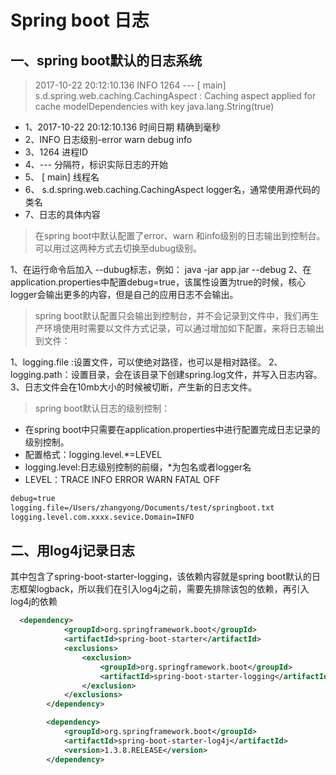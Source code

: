 # Spring boot 日志


## 一、spring boot默认的日志系统

> 2017-10-22 20:12:10.136  INFO 1264 --- [           main] s.d.spring.web.caching.CachingAspect     : Caching aspect applied for cache modelDependencies with key java.lang.String(true)

* 1、2017-10-22 20:12:10.136   时间日期  精确到毫秒
* 2、INFO  日志级别-error warn debug info
* 3、1264  进程ID
* 4、--- 分隔符，标识实际日志的开始
* 5、 [           main]  线程名
* 6、 s.d.spring.web.caching.CachingAspect   logger名，通常使用源代码的类名
* 7、日志的具体内容


> 在spring boot中默认配置了error、warn 和info级别的日志输出到控制台。可以用过这两种方式去切换至dubug级别。

1、在运行命令后加入 --dubug标志，例如： java -jar app.jar --debug
2、在application.properties中配置debug=true，该属性设置为true的时候，核心logger会输出更多的内容，但是自己的应用日志不会输出。

> spring boot默认配置只会输出到控制台，并不会记录到文件中，我们再生产环境使用时需要以文件方式记录，可以通过增加如下配置，来将日志输出到文件：

1、logging.file :设置文件，可以使绝对路径，也可以是相对路径。
2、logging.path：设置目录，会在该目录下创建spring.log文件，并写入日志内容。
3、日志文件会在10mb大小的时候被切断，产生新的日志文件。

> spring boot默认日志的级别控制：

* 在spring boot中只需要在application.properties中进行配置完成日志记录的级别控制。
* 配置格式：logging.level.*=LEVEL
* logging.level:日志级别控制的前缀，*为包名或者logger名
* LEVEL：TRACE INFO ERROR WARN FATAL OFF

```xml
debug=true
logging.file=/Users/zhangyong/Documents/test/springboot.txt
logging.level.com.xxxx.sevice.Domain=INFO
```


## 二、用log4j记录日志
其中包含了spring-boot-starter-logging，该依赖内容就是spring boot默认的日志框架logback，所以我们在引入log4j之前，需要先排除该包的依赖，再引入log4j的依赖

```xml
  <dependency>
			<groupId>org.springframework.boot</groupId>
			<artifactId>spring-boot-starter</artifactId>
			<exclusions>
				<exclusion>
					<groupId>org.springframework.boot</groupId>
					<artifactId>spring-boot-starter-logging</artifactId>
				</exclusion>
			</exclusions>
		</dependency>

		<dependency>
			<groupId>org.springframework.boot</groupId>
			<artifactId>spring-boot-starter-log4j</artifactId>
			<version>1.3.8.RELEASE</version>
		</dependency>
```